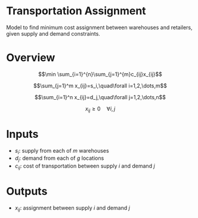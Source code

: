 # Transportation Assignment
Model to find minimum cost assignment between warehouses and retailers, given supply and demand constraints.



# Overview

$$\min \sum_{i=1}^{n}\sum_{j=1}^{m}c_{ij}x_{ij}$$

$$\sum_{j=1}^m x_{ij}=s_i,\quad\forall i=1,2,\dots,m$$

$$\sum_{i=1}^n x_{ij}=d_j,\quad\forall j=1,2,\dots,n$$

$$x_{ij}\geq 0 \quad\forall i,j$$ 



# Inputs

* $s_i$: supply from each of $m$ warehouses
* $d_j$: demand from each of $g$ locations
* $c_{ij}$: cost of transportation between supply $i$ and demand $j$


# Outputs

* $x_{ij}$: assignment between supply $i$ and demand $j$